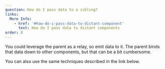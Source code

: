 ```yaml
---
question: How do I pass data to a sibling?
links:
  More Info:
    - href: '#how-do-i-pass-data-to-distant-component'
      text: How do I pass data to distant components
order: 8
---
```


You could leverage the parent as a relay, so emit data to it. The parent binds that data down to other components, but that can be a bit cumbersome.

You can also use the same techniques described in the link below.
